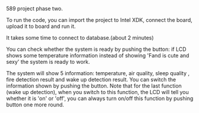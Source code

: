 589 project phase two.

To run the code, you can import the project to Intel XDK, connect the board, upload it to board and run it.

It takes some time to connect to database.(about 2 minutes)

You can check whether the system is ready by pushing the button: if LCD shows some temperature information instead of showing 'Fand is cute and sexy'
the system is ready to work. 

The system will show 5 information: temperature, air quality, sleep quality , fire detection result and wake up detection result.
You can switch the information shown by pushing the button.
Note that for the last function (wake up detection), when you switch to this function, the LCD will tell you whether it is 'on' or 'off', 
you can always turn on/off this function by pushing button one more round.

